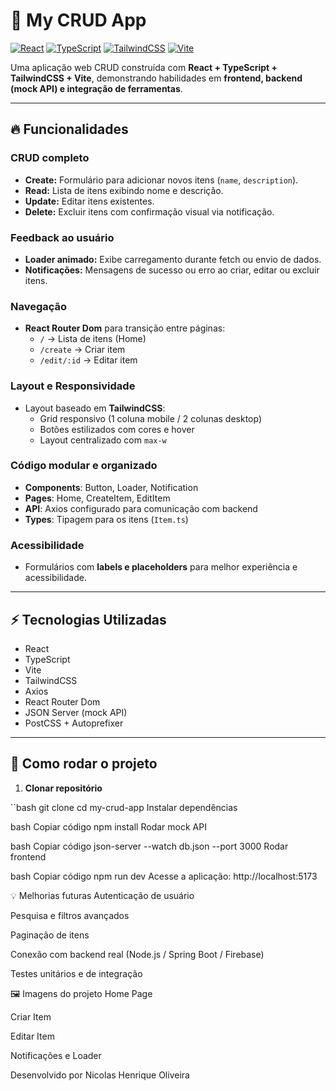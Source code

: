 # 📝 My CRUD App

[![React](https://img.shields.io/badge/React-18.2.0-blue)](https://reactjs.org/) 
[![TypeScript](https://img.shields.io/badge/TypeScript-5.2.2-blue)](https://www.typescriptlang.org/) 
[![TailwindCSS](https://img.shields.io/badge/TailwindCSS-3.3.3-blue)](https://tailwindcss.com/) 
[![Vite](https://img.shields.io/badge/Vite-4.4.9-blue)](https://vitejs.dev/) 

Uma aplicação web CRUD construída com **React + TypeScript + TailwindCSS + Vite**, demonstrando habilidades em **frontend, backend (mock API) e integração de ferramentas**.

---

## 🔥 Funcionalidades

### CRUD completo
- **Create:** Formulário para adicionar novos itens (`name`, `description`).  
- **Read:** Lista de itens exibindo nome e descrição.  
- **Update:** Editar itens existentes.  
- **Delete:** Excluir itens com confirmação visual via notificação.

### Feedback ao usuário
- **Loader animado:** Exibe carregamento durante fetch ou envio de dados.  
- **Notificações:** Mensagens de sucesso ou erro ao criar, editar ou excluir itens.

### Navegação
- **React Router Dom** para transição entre páginas:
  - `/` → Lista de itens (Home)  
  - `/create` → Criar item  
  - `/edit/:id` → Editar item

### Layout e Responsividade
- Layout baseado em **TailwindCSS**:  
  - Grid responsivo (1 coluna mobile / 2 colunas desktop)  
  - Botões estilizados com cores e hover  
  - Layout centralizado com `max-w`  

### Código modular e organizado
- **Components**: Button, Loader, Notification  
- **Pages**: Home, CreateItem, EditItem  
- **API**: Axios configurado para comunicação com backend  
- **Types**: Tipagem para os itens (`Item.ts`)  

### Acessibilidade
- Formulários com **labels e placeholders** para melhor experiência e acessibilidade.  

---

## ⚡ Tecnologias Utilizadas
- React  
- TypeScript  
- Vite  
- TailwindCSS  
- Axios  
- React Router Dom  
- JSON Server (mock API)  
- PostCSS + Autoprefixer  

---

## 🚀 Como rodar o projeto

1. **Clonar repositório**  

``bash
git clone <link-do-repo>
cd my-crud-app
Instalar dependências

bash
Copiar código
npm install
Rodar mock API

bash
Copiar código
json-server --watch db.json --port 3000
Rodar frontend

bash
Copiar código
npm run dev
Acesse a aplicação: http://localhost:5173

💡 Melhorias futuras
Autenticação de usuário

Pesquisa e filtros avançados

Paginação de itens

Conexão com backend real (Node.js / Spring Boot / Firebase)

Testes unitários e de integração

🖼️ Imagens do projeto
Home Page

Criar Item

Editar Item

Notificações e Loader

Desenvolvido por Nicolas Henrique Oliveira
